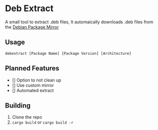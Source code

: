 # Deb Extract
A small tool to extract .deb files,
It automaically downloads .deb files from the [Debian Package Mirror](https://deb.debian.org)

## Usage
`` debextract [Package Name] [Package Version] [Architecture] ``

## Planned Features
- [] Option to not clean up
- [] Use custom mirror
- [] Automated extract

## Building
1. Clone the repo
2. `` cargo build `` or `` cargo build -r ``
